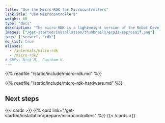 ```yaml
---
title: "Use the Micro-RDK for Microcontrollers"
linkTitle: "Use Microcontrollers"
weight: 60
type: "docs"
description: "The micro-RDK is a lightweight version of the Robot Development Kit which can run on resource-limited embedded systems."
images: ["/get-started/installation/thumbnails/esp32-espressif.png"]
tags: ["server", "rdk"]
no_list: true
aliases:
  - /internals/micro-rdk
  - /micro-rdk/
# SMEs: Nick M., Gautham V.
---
```


{{% readfile "/static/include/micro-rdk.md" %}}

{{% readfile "/static/include/micro-rdk-hardware.md" %}}

## Next steps

{{< cards >}}
{{% card link="/get-started/installation/prepare/microcontrollers" %}}
{{< /cards >}}
